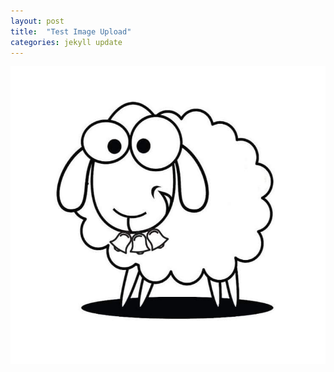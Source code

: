 ```yaml
---
layout: post
title:  "Test Image Upload"
categories: jekyll update
---
```


![Image of Sheep With Three Bell](https://github.com/CharlesAnHalJulige/CharlesAnHalJulige.github.io/blob/master/_resources/sheep.jpg?raw=true)

